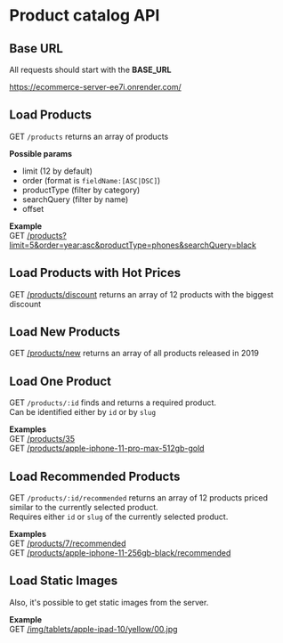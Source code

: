 # Product catalog API

## Base URL

All requests should start with the **BASE_URL**

https://ecommerce-server-ee7i.onrender.com/

## Load Products

GET `/products` returns an array of products

**Possible params**

- limit (12 by default)
- order (format is `fieldName:[ASC|DSC]`)
- productType (filter by category)
- searchQuery (filter by name)
- offset

**Example**  
GET
[/products?limit=5&order=year:asc&productType=phones&searchQuery=black](https://ecommerce-server-ee7i.onrender.com/products?limit=5&order=year:asc&productType=phones&searchQuery=black)

## Load Products with Hot Prices

GET [/products/discount](https://ecommerce-server-ee7i.onrender.com/products/discount) returns an array of 12 products with the biggest discount

## Load New Products

GET [/products/new](https://ecommerce-server-ee7i.onrender.com/products/new) returns an array of all products released in 2019

## Load One Product

GET `/products/:id` finds and returns a required product.  
Can be identified either by `id` or by `slug`

**Examples**  
GET [/products/35](https://ecommerce-server-ee7i.onrender.com/products/35)  
GET [/products/apple-iphone-11-pro-max-512gb-gold](https://ecommerce-server-ee7i.onrender.com/products/apple-iphone-11-pro-max-512gb-gold)

## Load Recommended Products

GET `/products/:id/recommended` returns an array of 12 products priced similar to the currently selected product.  
Requires either `id` or `slug` of the currently selected product.

**Examples**  
GET [/products/7/recommended](https://ecommerce-server-ee7i.onrender.com/products/7/recommended)  
GET [/products/apple-iphone-11-256gb-black/recommended](https://ecommerce-server-ee7i.onrender.com/products/apple-iphone-11-256gb-black/recommended)

## Load Static Images

Also, it's possible to get static images from the server.

**Example**  
GET [/img/tablets/apple-ipad-10/yellow/00.jpg](https://ecommerce-server-ee7i.onrender.com/img/tablets/apple-ipad-10/yellow/00.jpg)
